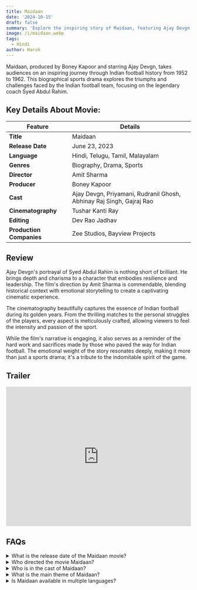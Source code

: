 ```yaml
---
title: Maidaan
date: '2024-10-15'
draft: false
summary: 'Explore the inspiring story of Maidaan, featuring Ajay Devgn as Syed Abdul Rahim. This biographical sports drama highlights the golden era of Indian football.'
image: /i/maidaan.webp
tags:
  - Hindi
author: Harsh
---
```


Maidaan, produced by Boney Kapoor and starring Ajay Devgn, takes audiences on an inspiring journey through Indian football history from 1952 to 1962. This biographical sports drama explores the triumphs and challenges faced by the Indian football team, focusing on the legendary coach Syed Abdul Rahim.

## Key Details About Movie:

| Feature                  | Details                                                              |
| ------------------------ | -------------------------------------------------------------------- |
| **Title**                | Maidaan                                                              |
| **Release Date**         | June 23, 2023                                                        |
| **Language**             | Hindi, Telugu, Tamil, Malayalam                                      |
| **Genres**               | Biography, Drama, Sports                                             |
| **Director**             | Amit Sharma                                                          |
| **Producer**             | Boney Kapoor                                                         |
| **Cast**                 | Ajay Devgn, Priyamani, Rudranil Ghosh, Abhinay Raj Singh, Gajraj Rao |
| **Cinematography**       | Tushar Kanti Ray                                                     |
| **Editing**              | Dev Rao Jadhav                                                       |
| **Production Companies** | Zee Studios, Bayview Projects                                        |

## Review

Ajay Devgn's portrayal of Syed Abdul Rahim is nothing short of brilliant. He brings depth and charisma to a character that embodies resilience and leadership. The film's direction by Amit Sharma is commendable, blending historical context with emotional storytelling to create a captivating cinematic experience.

The cinematography beautifully captures the essence of Indian football during its golden years. From the thrilling matches to the personal struggles of the players, every aspect is meticulously crafted, allowing viewers to feel the intensity and passion of the sport.

While the film's narrative is engaging, it also serves as a reminder of the hard work and sacrifices made by those who paved the way for Indian football. The emotional weight of the story resonates deeply, making it more than just a sports drama; it's a tribute to the indomitable spirit of the game.

## Trailer

<iframe width="100%" height="380" src="https://www.youtube.com/embed/kDzAKXNnAVA?si=aO3mKpXdz3ztq9WN" title={title} frameborder="0" allow="accelerometer; autoplay; clipboard-write; encrypted-media; gyroscope; picture-in-picture; web-share" referrerpolicy="strict-origin-when-cross-origin" allowfullscreen loading="lazy"></iframe>

## FAQs

<details>
  <summary>What is the release date of the Maidaan movie?</summary>
  <p>Maidaan is set to release on June 23, 2023.</p>
</details>

<details>
  <summary>Who directed the movie Maidaan?</summary>
  <p>The movie has been directed by Amit Sharma.</p>
</details>

<details>
  <summary>Who is in the cast of Maidaan?</summary>
  <p>The cast includes Ajay Devgn, Priyamani, Rudranil Ghosh, Abhinay Raj Singh, and Gajraj Rao.</p>
</details>

<details>
  <summary>What is the main theme of Maidaan?</summary>
  <p>The film highlights the triumphs and challenges of the Indian football team, focusing on perseverance and teamwork.</p>
</details>

<details>
  <summary>Is Maidaan available in multiple languages?</summary>
  <p>Yes, Maidaan is available in Hindi, Telugu, Tamil, and Malayalam.</p>
</details>
